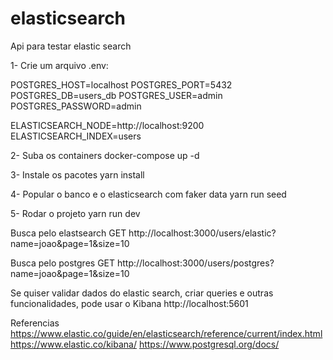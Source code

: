 # elasticsearch
Api para testar elastic search

1- Crie um arquivo .env:

POSTGRES_HOST=localhost
POSTGRES_PORT=5432
POSTGRES_DB=users_db
POSTGRES_USER=admin
POSTGRES_PASSWORD=admin

ELASTICSEARCH_NODE=http://localhost:9200
ELASTICSEARCH_INDEX=users

2- Suba os containers
docker-compose up -d

3- Instale os pacotes
yarn install

4- Popular o banco e o elasticsearch com faker data
yarn run seed

5- Rodar o projeto
yarn run dev

Busca pelo elastsearch
GET http://localhost:3000/users/elastic?name=joao&page=1&size=10

Busca pelo postgres
GET http://localhost:3000/users/postgres?name=joao&page=1&size=10

Se quiser validar dados do elastic search, criar queries e outras funcionalidades, pode usar o Kibana
http://localhost:5601

Referencias
https://www.elastic.co/guide/en/elasticsearch/reference/current/index.html
https://www.elastic.co/kibana/
https://www.postgresql.org/docs/




